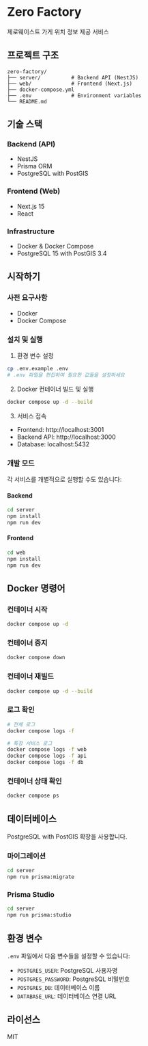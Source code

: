 # Zero Factory

제로웨이스트 가게 위치 정보 제공 서비스

## 프로젝트 구조

```
zero-factory/
├── server/          # Backend API (NestJS)
├── web/             # Frontend (Next.js)
├── docker-compose.yml
├── .env             # Environment variables
└── README.md
```

## 기술 스택

### Backend (API)
- NestJS
- Prisma ORM
- PostgreSQL with PostGIS

### Frontend (Web)
- Next.js 15
- React

### Infrastructure
- Docker & Docker Compose
- PostgreSQL 15 with PostGIS 3.4

## 시작하기

### 사전 요구사항
- Docker
- Docker Compose

### 설치 및 실행

1. 환경 변수 설정
```bash
cp .env.example .env
# .env 파일을 편집하여 필요한 값들을 설정하세요
```

2. Docker 컨테이너 빌드 및 실행
```bash
docker compose up -d --build
```

3. 서비스 접속
- Frontend: http://localhost:3001
- Backend API: http://localhost:3000
- Database: localhost:5432

### 개발 모드

각 서비스를 개별적으로 실행할 수도 있습니다:

#### Backend
```bash
cd server
npm install
npm run dev
```

#### Frontend
```bash
cd web
npm install
npm run dev
```

## Docker 명령어

### 컨테이너 시작
```bash
docker compose up -d
```

### 컨테이너 중지
```bash
docker compose down
```

### 컨테이너 재빌드
```bash
docker compose up -d --build
```

### 로그 확인
```bash
# 전체 로그
docker compose logs -f

# 특정 서비스 로그
docker compose logs -f web
docker compose logs -f api
docker compose logs -f db
```

### 컨테이너 상태 확인
```bash
docker compose ps
```

## 데이터베이스

PostgreSQL with PostGIS 확장을 사용합니다.

### 마이그레이션

```bash
cd server
npm run prisma:migrate
```

### Prisma Studio
```bash
cd server
npm run prisma:studio
```

## 환경 변수

`.env` 파일에서 다음 변수들을 설정할 수 있습니다:

- `POSTGRES_USER`: PostgreSQL 사용자명
- `POSTGRES_PASSWORD`: PostgreSQL 비밀번호
- `POSTGRES_DB`: 데이터베이스 이름
- `DATABASE_URL`: 데이터베이스 연결 URL

## 라이선스

MIT

